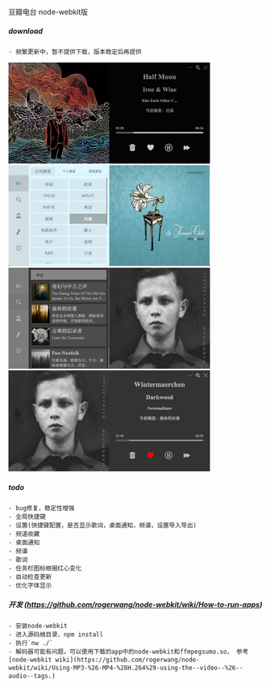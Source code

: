 豆瓣电台 node-webkit版

##### download
    - 频繁更新中，暂不提供下载，版本稳定后再提供

<img src="assets/images/dbfm1.png" width="400" height=200 />

<img src="assets/images/dbfm3.png" width="400"  height=200  />

<img src="assets/images/dbfm5.png" width="400"  height=200  />

<img src="assets/images/dbfm6.png" width="400"  height=200  />

##### todo
    - bug修复，稳定性增强
    - 全局快捷键
    - 设置(快捷键配置，是否显示歌词，桌面通知，频谱，设置导入导出)
    - 频道收藏
    - 桌面通知
    - 频谱
    - 歌词
    - 任务栏图标根据红心变化
    - 自动检查更新
    - 优化字体显示
    

##### 开发 (https://github.com/rogerwang/node-webkit/wiki/How-to-run-apps)
    - 安装node-webkit
    - 进入源码根目录，npm install
    - 执行`nw ./`
    - 解码器可能有问题，可以使用下载的app中的node-webkit和ffmpegsumo.so， 参考[node-webkit wiki](https://github.com/rogerwang/node-webkit/wiki/Using-MP3-%26-MP4-%28H.264%29-using-the--video--%26--audio--tags.)